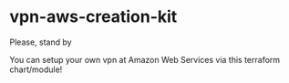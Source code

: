 # vpn-aws-creation-kit

Please, stand by

You can setup your own vpn at Amazon Web Services via this terraform chart/module!
